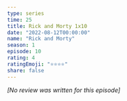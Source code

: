 ```yaml
---
type: series
time: 25
title: Rick and Morty 1x10
date: "2022-08-12T00:00:00"
name: "Rick and Morty"
season: 1
episode: 10
rating: 4
ratingEmoji: "⭐️⭐️⭐️⭐️"
share: false
---
```


*[No review was written for this episode]*
